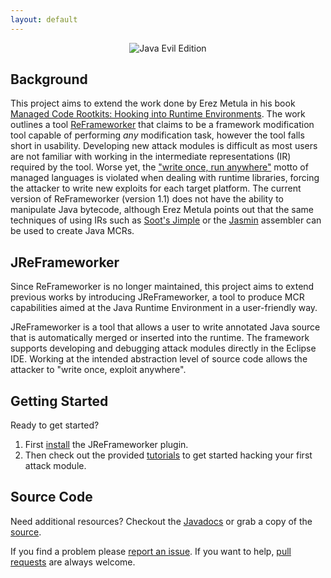 ```yaml
---
layout: default
---
```


<center><img src="https://ben-holland.com/JReFrameworker/images/Java-Evil-Edition-Horizontal.jpg" alt="Java Evil Edition" style="max-width:100%;"></center>

## Background
This project aims to extend the work done by Erez Metula in his book [Managed Code Rootkits: Hooking into Runtime Environments](http://amzn.to/1LuFMaF). The work outlines a tool [ReFrameworker](https://appsec-labs.com/managed_code_rootkits) that claims to be a framework modification tool capable of performing *any* modification task, however the tool falls short in usability. Developing new attack modules is difficult as most users are not familiar with working in the intermediate representations (IR) required by the tool.  Worse yet, the ["write once, run anywhere"](https://en.wikipedia.org/wiki/Write_once,_run_anywhere) motto of managed languages is violated when dealing with runtime libraries, forcing the attacker to write new exploits for each target platform. The current version of ReFrameworker (version 1.1) does not have the ability to manipulate Java bytecode, although Erez Metula points out that the same techniques of using IRs such as [Soot's Jimple](https://sable.github.io/soot/) or the [Jasmin](http://jasmin.sourceforge.net/) assembler can be used to create Java MCRs.

## JReFrameworker
Since ReFrameworker is no longer maintained, this project aims to extend previous works by introducing JReFrameworker, a tool to produce MCR capabilities aimed at the Java Runtime Environment in a user-friendly way. 

JReFrameworker is a tool that allows a user to write annotated Java source that is automatically merged or inserted into the runtime.  The framework supports developing and debugging attack modules directly in the Eclipse IDE. Working at the intended abstraction level of source code allows the attacker to "write once, exploit anywhere".

## Getting Started

Ready to get started?

1. First [install](/JReFrameworker/install) the JReFrameworker plugin.
2. Then check out the provided [tutorials](/JReFrameworker/tutorials) to get started hacking your first attack module.

## Source Code

Need additional resources?  Checkout the [Javadocs](/JReFrameworker/javadoc/index.html) or grab a copy of the [source](https://github.com/benjholla/JReFrameworker).

If you find a problem please [report an issue](https://github.com/benjholla/JReFrameworker/issues). If you want to help, [pull requests](https://github.com/benjholla/JReFrameworker/pulls) are always welcome.
